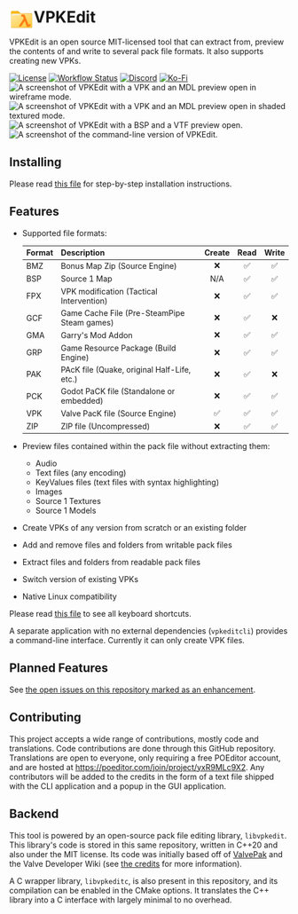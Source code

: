 <div>
  <img align="left" width="44px" src="https://github.com/craftablescience/VPKEdit/blob/main/src/gui/res/icon-128.png?raw=true" alt="VPKEdit Logo" />
  <h1>VPKEdit</h1>
</div>

VPKEdit is an open source MIT-licensed tool that can extract from, preview the contents of and write to several pack file formats.
It also supports creating new VPKs.

<div>
  <a href="https://github.com/craftablescience/VPKEdit/blob/main/LICENSE" target="_blank" rel="noopener noreferrer"><img src="https://img.shields.io/github/license/craftablescience/VPKEdit?label=license" alt="License" /></a>
  <a href="https://github.com/craftablescience/VPKEdit/actions" target="_blank" rel="noopener noreferrer"><img src="https://img.shields.io/github/actions/workflow/status/craftablescience/VPKEdit/build.yml?branch=main&label=builds" alt="Workflow Status" /></a>
  <a href="https://discord.gg/ASgHFkX" target="_blank" rel="noopener noreferrer"><img src="https://img.shields.io/discord/678074864346857482?label=discord&logo=Discord&logoColor=%23FFFFFF" alt="Discord" /></a>
  <a href="https://ko-fi.com/craftablescience" target="_blank" rel="noopener noreferrer"><img src="https://img.shields.io/badge/donate-006dae?label=ko-fi&logo=ko-fi" alt="Ko-Fi" /></a>
</div>

<div>
  <img width="400px" src="https://github.com/craftablescience/VPKEdit/blob/main/branding/screenshot1.png?raw=true" alt="A screenshot of VPKEdit with a VPK and an MDL preview open in wireframe mode." />
  <img width="400px" src="https://github.com/craftablescience/VPKEdit/blob/main/branding/screenshot2.png?raw=true" alt="A screenshot of VPKEdit with a VPK and an MDL preview open in shaded textured mode." />
</div>
<div>
  <img width="400px" src="https://github.com/craftablescience/VPKEdit/blob/main/branding/screenshot3.png?raw=true" alt="A screenshot of VPKEdit with a BSP and a VTF preview open." />
  <img width="400px" src="https://github.com/craftablescience/VPKEdit/blob/main/branding/screenshot4.png?raw=true" alt="A screenshot of the command-line version of VPKEdit." />
</div>

## Installing

Please read [this file](https://github.com/craftablescience/VPKEdit/blob/main/INSTALL.md) for step-by-step installation instructions.

## Features

- Supported file formats:

  | Format | Description                                 | Create | Read | Write |
  |--------|---------------------------------------------|:------:|:----:|:-----:|
  | BMZ    | Bonus Map Zip (Source Engine)               |   ❌    |  ✅   |   ✅   |
  | BSP    | Source 1 Map                                |  N/A   |  ✅   |   ✅   |
  | FPX    | VPK modification (Tactical Intervention)    |   ❌    |  ✅   |   ✅   |
  | GCF    | Game Cache File (Pre-SteamPipe Steam games) |   ❌    |  ✅   |   ❌   |
  | GMA    | Garry's Mod Addon                           |   ❌    |  ✅   |   ✅   |
  | GRP    | Game Resource Package (Build Engine)        |   ❌    |  ✅   |   ✅   |
  | PAK    | PAcK file (Quake, original Half-Life, etc.) |   ❌    |  ✅   |   ❌   |
  | PCK    | Godot PaCK file (Standalone or embedded)    |   ❌    |  ✅   |   ✅   |
  | VPK    | Valve PacK file (Source Engine)             |   ✅    |  ✅   |   ✅   |
  | ZIP    | ZIP file (Uncompressed)                     |   ❌    |  ✅   |   ✅   |

- Preview files contained within the pack file without extracting them:
  - Audio
  - Text files (any encoding)
  - KeyValues files (text files with syntax highlighting)
  - Images
  - Source 1 Textures
  - Source 1 Models
- Create VPKs of any version from scratch or an existing folder
- Add and remove files and folders from writable pack files
- Extract files and folders from readable pack files
- Switch version of existing VPKs
- Native Linux compatibility

Please read [this file](https://github.com/craftablescience/VPKEdit/blob/main/CONTROLS.md) to see all keyboard shortcuts.

A separate application with no external dependencies (`vpkeditcli`) provides a command-line interface. Currently it can only create VPK files.

## Planned Features

See [the open issues on this repository marked as an enhancement](https://github.com/craftablescience/VPKEdit/issues?q=is%3Aissue+is%3Aopen+label%3Aenhancement).

## Contributing

This project accepts a wide range of contributions, mostly code and translations. Code contributions are done through this GitHub repository.
Translations are open to everyone, only requiring a free POEditor account, and are hosted at https://poeditor.com/join/project/yxR9MLc9X2.
Any contributors will be added to the credits in the form of a text file shipped with the CLI application and a popup in the GUI application.

## Backend

This tool is powered by an open-source pack file editing library, `libvpkedit`. This library's code is stored in this same repository,
written in C++20 and also under the MIT license. Its code was initially based off of [ValvePak](https://github.com/SteamDatabase/ValvePak)
and the Valve Developer Wiki (see [the credits](https://github.com/craftablescience/VPKEdit/blob/main/CREDITS.md) for more information).

A C wrapper library, `libvpkeditc`, is also present in this repository, and its compilation can be enabled in the CMake options. It translates the C++ library
into a C interface with largely minimal to no overhead.

